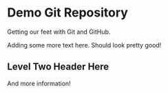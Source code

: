 # Demo Git Repository

Getting our feet with Git and GitHub.

Adding some more text here. Should look pretty good!

## Level Two Header Here

And more information!